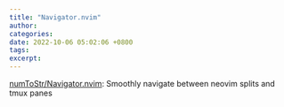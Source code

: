 ```yaml
---
title: "Navigator.nvim"
author: 
categories: 
date: 2022-10-06 05:02:06 +0800
tags: 
excerpt: 
---
```









[numToStr/Navigator.nvim](https://github.com/numToStr/Navigator.nvim): Smoothly navigate between neovim splits and tmux panes















